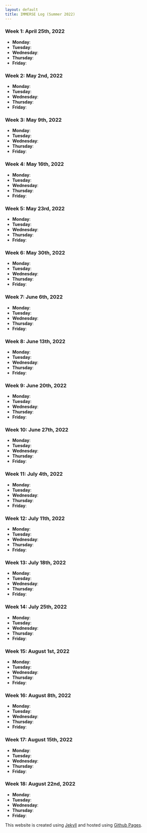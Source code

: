 ```yaml
---
layout: default
title: IMMERSE Log (Summer 2022)
---
```


### Week 1: April 25th, 2022

* **Monday**: 
* **Tuesday**: 
* **Wednesday**: 
* **Thursday**: 
* **Friday**:

### Week 2: May 2nd, 2022

* **Monday**: 
* **Tuesday**: 
* **Wednesday**: 
* **Thursday**: 
* **Friday**:

### Week 3: May 9th, 2022

* **Monday**: 
* **Tuesday**: 
* **Wednesday**: 
* **Thursday**: 
* **Friday**:

### Week 4: May 16th, 2022

* **Monday**: 
* **Tuesday**: 
* **Wednesday**: 
* **Thursday**: 
* **Friday**:

### Week 5: May 23rd, 2022

* **Monday**: 
* **Tuesday**: 
* **Wednesday**: 
* **Thursday**: 
* **Friday**:

### Week 6: May 30th, 2022

* **Monday**: 
* **Tuesday**: 
* **Wednesday**: 
* **Thursday**: 
* **Friday**:

### Week 7: June 6th, 2022

* **Monday**: 
* **Tuesday**: 
* **Wednesday**: 
* **Thursday**: 
* **Friday**:

### Week 8: June 13th, 2022

* **Monday**: 
* **Tuesday**: 
* **Wednesday**: 
* **Thursday**: 
* **Friday**:

### Week 9: June 20th, 2022

* **Monday**: 
* **Tuesday**: 
* **Wednesday**: 
* **Thursday**: 
* **Friday**:

### Week 10: June 27th, 2022

* **Monday**: 
* **Tuesday**: 
* **Wednesday**: 
* **Thursday**: 
* **Friday**:

### Week 11: July 4th, 2022

* **Monday**: 
* **Tuesday**: 
* **Wednesday**: 
* **Thursday**: 
* **Friday**:

### Week 12: July 11th, 2022

* **Monday**: 
* **Tuesday**: 
* **Wednesday**: 
* **Thursday**: 
* **Friday**:

### Week 13: July 18th, 2022

* **Monday**: 
* **Tuesday**: 
* **Wednesday**: 
* **Thursday**: 
* **Friday**:

### Week 14: July 25th, 2022

* **Monday**: 
* **Tuesday**: 
* **Wednesday**: 
* **Thursday**: 
* **Friday**:

### Week 15: August 1st, 2022

* **Monday**: 
* **Tuesday**: 
* **Wednesday**: 
* **Thursday**: 
* **Friday**:

### Week 16: August 8th, 2022

* **Monday**: 
* **Tuesday**: 
* **Wednesday**: 
* **Thursday**: 
* **Friday**:

### Week 17: August 15th, 2022

* **Monday**: 
* **Tuesday**: 
* **Wednesday**: 
* **Thursday**: 
* **Friday**:

### Week 18: August 22nd, 2022

* **Monday**: 
* **Tuesday**: 
* **Wednesday**: 
* **Thursday**: 
* **Friday**:


This website is created using [Jekyll](https://jekyllrb.com/) and hosted using [Github Pages](https://pages.github.com/).